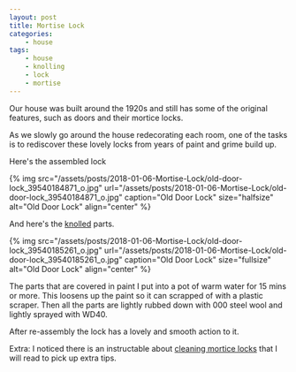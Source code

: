 ```yaml
---
layout: post
title: Mortise Lock
categories:
    - house
tags:
    - house
    - knolling
    - lock
    - mortise
---
```


Our house was built around the 1920s and still has some of the original features, such as doors and their mortice locks.

As we slowly go around the house redecorating each room, one of the tasks is to rediscover these lovely locks from years of paint and grime build up.

Here's the assembled lock

{% img src="/assets/posts/2018-01-06-Mortise-Lock/old-door-lock_39540184871_o.jpg" url="/assets/posts/2018-01-06-Mortise-Lock/old-door-lock_39540184871_o.jpg" caption="Old Door Lock" size="halfsize" alt="Old Door Lock" align="center" %}

And here's the [knolled](https://en.wikipedia.org/wiki/Knolling) parts.

{% img src="/assets/posts/2018-01-06-Mortise-Lock/old-door-lock_39540185261_o.jpg" url="/assets/posts/2018-01-06-Mortise-Lock/old-door-lock_39540185261_o.jpg" caption="Old Door Lock" size="fullsize" alt="Old Door Lock" align="center" %}

The parts that are covered in paint I put into a pot of warm water for 15 mins or more. This loosens up the paint so it can scrapped of with a plastic scraper. Then all the parts are lightly rubbed down with 000 steel wool and lightly sprayed with WD40.

After re-assembly the lock has a lovely and smooth action to it.

Extra: I noticed there is an instructable about [cleaning mortice locks](http://www.instructables.com/id/Cleaning-and-Repairing-an-Antique-Mortise-Door-Loc/) that I will read to pick up extra tips.